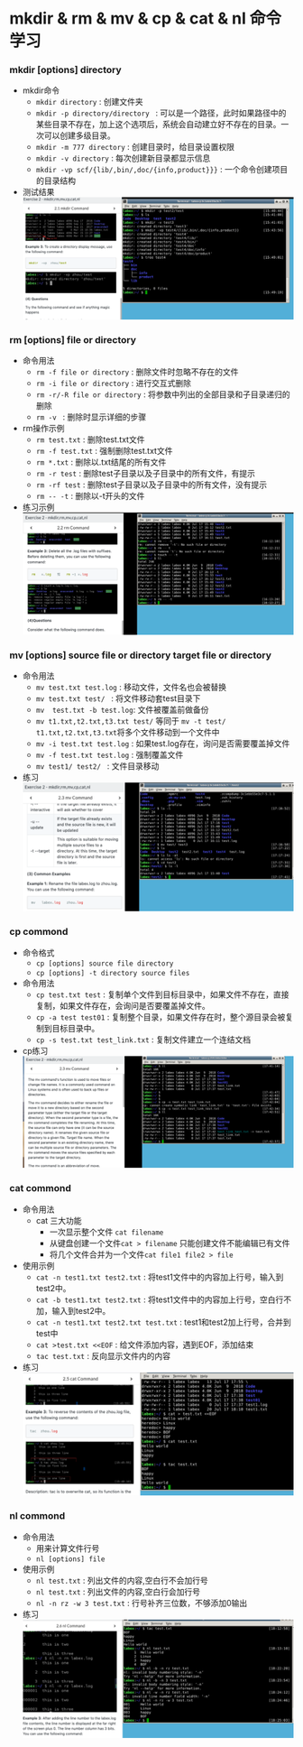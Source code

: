 # mkdir & rm & mv & cp & cat & nl 命令学习
 ### mkdir [options] directory
 * mkdir命令
   * ```mkdir directory``` : 创建文件夹
   * ```mkdir -p directory/directory ``` : 可以是一个路径，此时如果路径中的某些目录不存在，加上这个选项后，系统会自动建立好不存在的目录。一次可以创建多级目录。
   * ```mkdir -m 777 directory``` : 创建目录时，给目录设置权限
   * ```mkdir -v directory``` : 每次创建新目录都显示信息
   * ```mkdir -vp scf/{lib/,bin/,doc/{info,product}}}``` : 一个命令创建项目的目录结构 
 * 测试结果  
    ![练习结果](images/madir_exercise.png)

### rm [options] file or directory
* 命令用法
  * ```rm -f file or directory``` : 删除文件时忽略不存在的文件
  * ```rm -i file or directory``` : 进行交互式删除
  * ```rm -r/-R file or directory``` : 将参数中列出的全部目录和子目录递归的删除
  * ```rm -v ``` : 删除时显示详细的步骤
* rm操作示例
  * ```rm test.txt``` : 删除test.txt文件
  * ```rm -f test.txt``` : 强制删除test.txt文件
  * ```rm *.txt``` : 删除以.txt结尾的所有文件
  * ```rm -r test``` : 删除test子目录以及子目录中的所有文件，有提示
  * ```rm -rf test``` : 删除test子目录以及子目录中的所有文件，没有提示
  * ```rm -- -t``` : 删除以-t开头的文件
* 练习示例
    ![练习结果](images/rm_exercise.png)    

### mv [options] source file or directory  target file or directory
* 命令用法
  * ```mv test.txt test.log``` : 移动文件，文件名也会被替换
  * ```mv test.txt test/ ```   : 将文件移动套test目录下
  * ```mv  test.txt -b test.log```: 文件被覆盖前做备份
  * ```mv t1.txt,t2.txt,t3.txt test/``` 等同于 ```mv -t test/ t1.txt,t2.txt,t3.txt```将多个文件移动到一个文件中
  * ```mv -i test.txt test.log``` : 如果test.log存在，询问是否需要覆盖掉文件
  * ```mv -f test.txt test.log``` : 强制覆盖文件 
  * ```mv test1/ test2/ ``` : 文件目录移动
* 练习
    ![mv命令练习](images/mv_exercise.png)

### cp commond
* 命令格式
  * ```cp [options] source file directory``` 
  * ```cp [options] -t directory source files```
* 命令用法
  * ```cp test.txt test``` : 复制单个文件到目标目录中，如果文件不存在，直接复制，如果文件存在，会询问是否要覆盖掉文件。
  * ```cp -a test test01``` : 复制整个目录，如果文件存在时，整个源目录会被复制到目标目录中。
  * ```cp -s test.txt test_link.txt``` : 复制文件建立一个连结文档
* cp练习
    ![cp命令练习](images/cp_exercise.png)

### cat commond
* 命令用法
  * cat 三大功能
    * 一次显示整个文件 ```cat filename```
    * 从键盘创建一个文件```cat > filename``` 只能创建文件不能编辑已有文件
    * 将几个文件合并为一个文件```cat file1 file2 > file``` 
* 使用示例
  * ```cat -n test1.txt test2.txt``` : 将test1文件中的内容加上行号，输入到test2中。
  * ```cat -b test1.txt test2.txt``` : 将test1文件中的内容加上行号，空白行不加，输入到test2中。
  * ```cat -n test1.txt test2.txt test.txt``` : test1和test2加上行号，合并到test中
  * ```cat >test.txt <<EOF``` : 给文件添加内容，遇到EOF，添加结束
  * ```tac test.txt``` : 反向显示文件内的内容
* 练习
    ![cat练习](images/cat_exercise.png)

### nl commond
* 命令用法
  * 用来计算文件行号
  * ```nl [options] file```
* 使用示例
  * ```nl test.txt``` : 列出文件的内容,空白行不会加行号
  * ```nl test.txt``` : 列出文件的内容,空白行会加行号
  * ```nl -n rz -w 3 test.txt``` : 行号补齐三位数，不够添加0输出
* 练习
  ![nl命令练习](images/nl_exercise.png)
